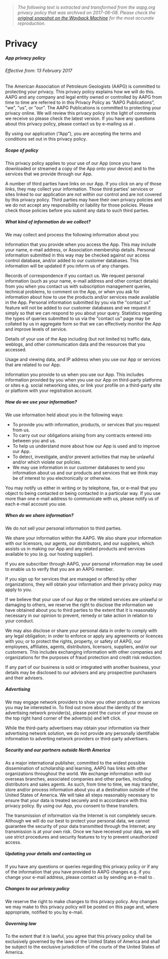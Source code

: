 > *The following text is extracted and transformed from the aapg.org privacy policy that was archived on 2017-06-08. Please check the [original snapshot on the Wayback Machine](https://web.archive.org/web/20170608225457id_/http%3A//www.aapg.org/privacy) for the most accurate reproduction.*

# Privacy

##### App privacy policy 

###### Effective from: 13 February 2017 

The American Association of Petroleum Geologists (AAPG) is committed to protecting your privacy. This privacy policy explains how we will do this. AAPG and any company and legal entity owned or controlled by AAPG from time to time are referred to in this Privacy Policy as “AAPG Publications”, "we", "us", or "our". The AAPG Publications is committed to protecting your privacy online. We will review this privacy policy in the light of comments we receive so please check the latest version. If you have any questions about this privacy policy, please contact us by e-mailing us at . 

By using our application (“App”), you are accepting the terms and conditions set out in this privacy policy. 

##### Scope of policy 

This privacy policy applies to your use of our App (once you have downloaded or streamed a copy of the App onto your device) and to the services that we provide through our App. 

A number of third parties have links on our App. If you click on any of those links, they may collect your information. Those third parties' services or sites linked to our application are not within our control and are not covered by this privacy policy. Third parties may have their own privacy policies and we do not accept any responsibility or liability for those policies. Please check those policies before you submit any data to such third parties. 

##### What kind of information do we collect? 

We may collect and process the following information about you: 

Information that you provide when you access the App. This may include your name, e-mail address, or Association membership details. Personal information submitted in this way may be checked against our access control database, and/or added to our customer databases. This information will be updated if you inform us of any changes. 

Records of correspondence if you contact us. We request personal information (such as your name, e-mail address and other contact details) from you when you contact us with subscription management queries, technical problems, to comment on the App, or when you ask for information about how to use the products and/or services made available in the App. Personal information submitted by you via the "contact us" feature will not be added to our customer databases and we request it simply so that we can respond to you about your query. Statistics regarding the types of queries submitted to us via the "contact us" page may be collated by us in aggregate form so that we can effectively monitor the App and improve levels of service. 

Details of your use of the App including (but not limited to) traffic data, weblogs, and other communication data and the resources that you accessed. 

Usage and viewing data, and IP address when you use our App or services that are related to our App. 

Information you provide to us when you use our App. This includes information provided by you when you use our App on third-party platforms or sites e.g. social networking sites, or link your profile on a third-party site or platform with your registration account. 

##### How do we use your information? 

We use information held about you in the following ways: 

  * To provide you with information, products, or services that you request from us. 
  * To carry out our obligations arising from any contracts entered into between you and us. 
  * To help us understand more about how our App is used and to improve our App. 
  * To detect, investigate, and/or prevent activities that may be unlawful and/or which violate our policies. 
  * We may use information in our customer databases to send you information about us and our products and services that we think may be of interest to you electronically or otherwise. 



You may notify us either in writing or by telephone, fax, or e-mail that you object to being contacted or being contacted in a particular way. If you use more than one e-mail address to communicate with us, please notify us of each e-mail account you use. 

##### When do we share information? 

We do not sell your personal information to third parties. 

We share your information within the AAPG. We also share your information with our licensors, our agents, our distributors, and our suppliers, which assists us in making our App and any related products and services available to you (e.g. our hosting supplier). 

If you are subscriber through AAPG, your personal information may be used to enable us to verify that you are an AAPG member. 

If you sign up for services that are managed or offered by other organizations, they will obtain your information and their privacy policy may apply to you. 

If we believe that your use of our App or the related services are unlawful or damaging to others, we reserve the right to disclose the information we have obtained about you to third parties to the extent that it is reasonably necessary in our opinion to prevent, remedy or take action in relation to your conduct. 

We may also disclose or share your personal data in order to comply with any legal obligation; in order to enforce or apply any agreements or licences with you; or to protect the rights, property, or safety of AAPG, our employees, affiliates, agents, distributors, licensors, suppliers, and/or our customers. This includes exchanging information with other companies and organizations for the purposes of fraud protection and credit risk reduction. 

If any part of our business is sold or integrated with another business, your details may be disclosed to our advisers and any prospective purchasers and their advisers. 

##### Advertising 

We may engage network providers to show you other products or services you may be interested in. To find out more about the identity of the advertising network provider(s), please point the cursor of your mouse on the top right hand corner of the adverts(s) and left click. 

While the third-party advertisers may obtain your information via their advertising network solution, we do not provide any personally identifiable information to adverting network providers or third-party advertisers. 

##### Security and our partners outside North America 

As a major international publisher, committed to the widest possible dissemination of scholarship and learning, AAPG has links with other organizations throughout the world. We exchange information with our overseas branches, associated companies and other parties, including distributors and sales agents. As such, from time to time, we may transfer, store and/or process information about you at a destination outside of the United States of America. We will take all steps reasonably necessary to ensure that your data is treated securely and in accordance with this privacy policy. By using our App, you consent to these transfers. 

The transmission of information via the Internet is not completely secure. Although we will do our best to protect your personal data, we cannot guarantee the security of your data transmitted through the Internet; any transmission is at your own risk. Once we have received your data, we will use strict procedures and security features to try to prevent unauthorized access. 

##### Updating your details and contacting us 

If you have any questions or queries regarding this privacy policy or if any of the information that you have provided to AAPG changes e.g. if you change your e-mail address, please contact us by sending an e-mail to . 

##### Changes to our privacy policy 

We reserve the right to make changes to this privacy policy. Any changes we may make to this privacy policy will be posted on this page and, where appropriate, notified to you by e-mail. 

##### Governing law 

To the extent that it is lawful, you agree that this privacy policy shall be exclusively governed by the laws of the United States of America and shall be subject to the exclusive jurisdiction of the courts of the United States of America.

